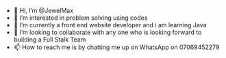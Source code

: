 - 👋 Hi, I’m @JewelMax
- 👀 I’m interested in problem solving using codes
- 🌱 I’m currently a front end website developer and i am learning Java
- 💞️ I’m looking to collaborate with any one who is looking forward to building a Full Stalk Team
- 📫 How to reach me is by chatting me up on WhatsApp on 07069452279

<!---
computerixed/computerixed is a ✨ special ✨ repository because its `README.md` (this file) appears on your GitHub profile.
You can click the Preview link to take a look at your changes.
--->

